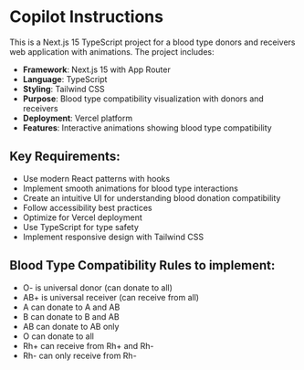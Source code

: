 # Copilot Instructions

<!-- Use this file to provide workspace-specific custom instructions to Copilot. For more details, visit https://code.visualstudio.com/docs/copilot/copilot-customization#_use-a-githubcopilotinstructionsmd-file -->

This is a Next.js 15 TypeScript project for a blood type donors and receivers web application with animations. The project includes:

- **Framework**: Next.js 15 with App Router
- **Language**: TypeScript
- **Styling**: Tailwind CSS
- **Purpose**: Blood type compatibility visualization with donors and receivers
- **Deployment**: Vercel platform
- **Features**: Interactive animations showing blood type compatibility

## Key Requirements:
- Use modern React patterns with hooks
- Implement smooth animations for blood type interactions
- Create an intuitive UI for understanding blood donation compatibility
- Follow accessibility best practices
- Optimize for Vercel deployment
- Use TypeScript for type safety
- Implement responsive design with Tailwind CSS

## Blood Type Compatibility Rules to implement:
- O- is universal donor (can donate to all)
- AB+ is universal receiver (can receive from all)
- A can donate to A and AB
- B can donate to B and AB
- AB can donate to AB only
- O can donate to all
- Rh+ can receive from Rh+ and Rh-
- Rh- can only receive from Rh-
